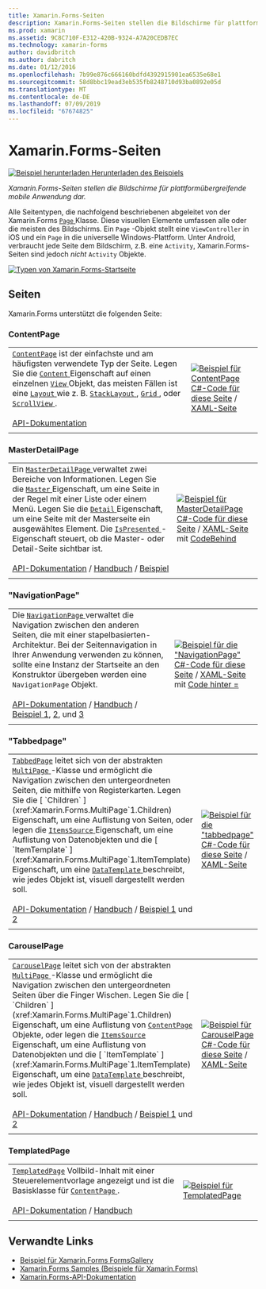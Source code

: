```yaml
---
title: Xamarin.Forms-Seiten
description: Xamarin.Forms-Seiten stellen die Bildschirme für plattformübergreifende mobile Anwendung dar. Dieser Artikel listet die Seiten, die in Xamarin.Forms enthalten sind.
ms.prod: xamarin
ms.assetid: 9C8C710F-E312-420B-9324-A7A20CEDB7EC
ms.technology: xamarin-forms
author: davidbritch
ms.author: dabritch
ms.date: 01/12/2016
ms.openlocfilehash: 7b99e876c666160bdfd4392915901ea6535e68e1
ms.sourcegitcommit: 58d8bbc19ead3eb535fb8248710d93ba0892e05d
ms.translationtype: MT
ms.contentlocale: de-DE
ms.lasthandoff: 07/09/2019
ms.locfileid: "67674825"
---
```

# <a name="xamarinforms-pages"></a>Xamarin.Forms-Seiten

[![Beispiel herunterladen](~/media/shared/download.png) Herunterladen des Beispiels](https://developer.xamarin.com/samples/FormsGallery/)

_Xamarin.Forms-Seiten stellen die Bildschirme für plattformübergreifende mobile Anwendung dar._

Alle Seitentypen, die nachfolgend beschriebenen abgeleitet von der Xamarin.Forms [ `Page` ](xref:Xamarin.Forms.Page) Klasse. Diese visuellen Elemente umfassen alle oder die meisten des Bildschirms. Ein `Page` -Objekt stellt eine `ViewController` in iOS und ein `Page` in die universelle Windows-Plattform. Unter Android, verbraucht jede Seite dem Bildschirm, z.B. eine `Activity`, Xamarin.Forms-Seiten sind jedoch *nicht* `Activity` Objekte.

[![](pages-images/pages-sml.png "Typen von Xamarin.Forms-Startseite")](pages-images/pages.png#lightbox "Typen von Xamarin.Forms-Startseite")

## <a name="pages"></a>Seiten

Xamarin.Forms unterstützt die folgenden Seite:

<a name="contentPage" />

### <a name="contentpage"></a>ContentPage

|     |     |
| --- | --- |
| [`ContentPage`](xref:Xamarin.Forms.ContentPage) ist der einfachste und am häufigsten verwendete Typ der Seite. Legen Sie die [ `Content` ](xref:Xamarin.Forms.ContentPage.Content) Eigenschaft auf einen einzelnen [ `View` ](views.md) Objekt, das meisten Fällen ist eine [ `Layout` ](layouts.md) wie z. B. [ `StackLayout` ](layouts.md#stackLayout), [ `Grid` ](layouts.md#grid), oder [ `ScrollView` ](layouts.md#scrollView).<br /><br />[API-Dokumentation](xref:Xamarin.Forms.ContentPage) | [![Beispiel für ContentPage](pages-images/ContentPage.png "ContentPage Beispiel")](pages-images/ContentPage-Large.png#lightbox "ContentPage-Beispiel")<br />[C#-Code für diese Seite](https://github.com/xamarin/xamarin-forms-samples/blob/master/FormsGallery/FormsGallery/FormsGallery/CodeExamples/ContentPageDemoPage.cs) / [XAML-Seite](https://github.com/xamarin/xamarin-forms-samples/blob/master/FormsGallery/FormsGallery/FormsGallery/XamlExamples/ContentPageDemoPage.xaml) |
|     |     |

### <a name="masterdetailpage"></a>MasterDetailPage

|     |     |
| --- | --- |
| Ein [ `MasterDetailPage` ](xref:Xamarin.Forms.MasterDetailPage) verwaltet zwei Bereiche von Informationen. Legen Sie die [ `Master` ](xref:Xamarin.Forms.MasterDetailPage.Master) Eigenschaft, um eine Seite in der Regel mit einer Liste oder einem Menü. Legen Sie die [ `Detail` ](xref:Xamarin.Forms.MasterDetailPage.Detail) Eigenschaft, um eine Seite mit der Masterseite ein ausgewähltes Element. Die [ `IsPresented` ](xref:Xamarin.Forms.MasterDetailPage.IsPresented) -Eigenschaft steuert, ob die Master- oder Detail-Seite sichtbar ist.<br /><br />[API-Dokumentation](xref:Xamarin.Forms.MasterDetailPage) / [Handbuch](~/xamarin-forms/app-fundamentals/navigation/master-detail-page.md) / [Beispiel](https://developer.xamarin.com/samples/xamarin-forms/Navigation/MasterDetailPage/) | [![Beispiel für MasterDetailPage](pages-images/MasterDetailPage.png "MasterDetailPage Beispiel")](pages-images/MasterDetailPage-Large.png#lightbox "MasterDetailPage-Beispiel")<br />[C#-Code für diese Seite](https://github.com/xamarin/xamarin-forms-samples/blob/master/FormsGallery/FormsGallery/FormsGallery/CodeExamples/MasterDetailPageDemoPage.cs) / [XAML-Seite](https://github.com/xamarin/xamarin-forms-samples/blob/master/FormsGallery/FormsGallery/FormsGallery/XamlExamples/MasterDetailPageDemoPage.xaml) mit [CodeBehind](https://github.com/xamarin/xamarin-forms-samples/blob/master/FormsGallery/FormsGallery/FormsGallery/XamlExamples/MasterDetailPageDemoPage.xaml.cs) |
|     |     |

### <a name="navigationpage"></a>"NavigationPage"

|     |     |
| --- | --- |
| Die [ `NavigationPage` ](xref:Xamarin.Forms.NavigationPage) verwaltet die Navigation zwischen den anderen Seiten, die mit einer stapelbasierten-Architektur. Bei der Seitennavigation in Ihrer Anwendung verwenden zu können, sollte eine Instanz der Startseite an den Konstruktor übergeben werden eine `NavigationPage` Objekt.<br /><br />[API-Dokumentation](xref:Xamarin.Forms.NavigationPage) / [Handbuch](~/xamarin-forms/app-fundamentals/navigation/hierarchical.md) / [Beispiel 1](https://developer.xamarin.com/samples/xamarin-forms/Navigation/Hierarchical/), [2](https://developer.xamarin.com/samples/xamarin-forms/Navigation/PassingData/), und [3](https://developer.xamarin.com/samples/xamarin-forms/Navigation/LoginFlow/)  | [![Beispiel für die "NavigationPage"](pages-images/NavigationPage.png "\"NavigationPage\" Beispiel")](pages-images/NavigationPage-Large.png#lightbox "\"NavigationPage\"-Beispiel")<br />[C#-Code für diese Seite](https://github.com/xamarin/xamarin-forms-samples/blob/master/FormsGallery/FormsGallery/FormsGallery/CodeExamples/NavigationPageDemoPage.cs) / [XAML-Seite](https://github.com/xamarin/xamarin-forms-samples/blob/master/FormsGallery/FormsGallery/FormsGallery/XamlExamples/NavigationPageDemoPage.xaml) mit [Code hinter =](https://github.com/xamarin/xamarin-forms-samples/blob/master/FormsGallery/FormsGallery/FormsGallery/XamlExamples/NavigationPageDemoPage.xaml.cs) |
|     |     |

### <a name="tabbedpage"></a>"Tabbedpage"

|     |     |
| --- | --- |
| [`TabbedPage`](xref:Xamarin.Forms.TabbedPage) leitet sich von der abstrakten [ `MultiPage` ](xref:Xamarin.Forms.MultiPage`1) -Klasse und ermöglicht die Navigation zwischen den untergeordneten Seiten, die mithilfe von Registerkarten. Legen Sie die [ `Children` ](xref:Xamarin.Forms.MultiPage`1.Children) Eigenschaft, um eine Auflistung von Seiten, oder legen die [ `ItemsSource` ](xref:Xamarin.Forms.MultiPage`1.ItemsSource) Eigenschaft, um eine Auflistung von Datenobjekten und die [ `ItemTemplate` ](xref:Xamarin.Forms.MultiPage`1.ItemTemplate) Eigenschaft, um eine [ `DataTemplate` ](xref:Xamarin.Forms.DataTemplate) beschreibt, wie jedes Objekt ist, visuell dargestellt werden soll.<br /><br />[API-Dokumentation](xref:Xamarin.Forms.TabbedPage) / [Handbuch](~/xamarin-forms/app-fundamentals/navigation/tabbed-page.md) / [Beispiel 1](https://developer.xamarin.com/samples/xamarin-forms/Navigation/TabbedPage/) und [2](https://developer.xamarin.com/samples/xamarin-forms/Navigation/TabbedPageWithNavigationPage) | [![Beispiel für die "tabbedpage"](pages-images/TabbedPage.png "\"tabbedpage\" Beispiel")](pages-images/TabbedPage-Large.png#lightbox "\"tabbedpage\"-Beispiel")<br />[C#-Code für diese Seite](https://github.com/xamarin/xamarin-forms-samples/blob/master/FormsGallery/FormsGallery/FormsGallery/CodeExamples/TabbedPageDemoPage.cs) / [XAML-Seite](https://github.com/xamarin/xamarin-forms-samples/blob/master/FormsGallery/FormsGallery/FormsGallery/XamlExamples/TabbedPageDemoPage.xaml) |
|     |     |

### <a name="carouselpage"></a>CarouselPage

|     |     |
| --- | --- |
| [`CarouselPage`](xref:Xamarin.Forms.CarouselPage) leitet sich von der abstrakten [ `MultiPage` ](xref:Xamarin.Forms.MultiPage`1) -Klasse und ermöglicht die Navigation zwischen den untergeordneten Seiten über die Finger Wischen. Legen Sie die [ `Children` ](xref:Xamarin.Forms.MultiPage`1.Children) Eigenschaft, um eine Auflistung von [ `ContentPage` ](#contentPage) Objekte, oder legen die [ `ItemsSource` ](xref:Xamarin.Forms.MultiPage`1.ItemsSource) Eigenschaft, um eine Auflistung von Datenobjekten und die [ `ItemTemplate` ](xref:Xamarin.Forms.MultiPage`1.ItemTemplate) Eigenschaft, um eine [ `DataTemplate` ](xref:Xamarin.Forms.DataTemplate) beschreibt, wie jedes Objekt ist, visuell dargestellt werden soll.<br /><br />[API-Dokumentation](xref:Xamarin.Forms.CarouselPage) / [Handbuch](~/xamarin-forms/app-fundamentals/navigation/carousel-page.md) / [Beispiel 1](https://developer.xamarin.com/samples/xamarin-forms/Navigation/CarouselPage/) und [2](https://developer.xamarin.com/samples/xamarin-forms/Navigation/CarouselPageTemplate/) | [![Beispiel für CarouselPage](pages-images/CarouselPage.png "CarouselPage Beispiel")](pages-images/CarouselPage-Large.png#lightbox "CarouselPage-Beispiel")<br />[C#-Code für diese Seite](https://github.com/xamarin/xamarin-forms-samples/blob/master/FormsGallery/FormsGallery/FormsGallery/CodeExamples/CarouselPageDemoPage.cs) / [XAML-Seite](https://github.com/xamarin/xamarin-forms-samples/blob/master/FormsGallery/FormsGallery/FormsGallery/XamlExamples/CarouselPageDemoPage.xaml) |
|     |     |

### <a name="templatedpage"></a>TemplatedPage

|     |     |
| --- | --- |
| [`TemplatedPage`](xref:Xamarin.Forms.TemplatedPage) Vollbild-Inhalt mit einer Steuerelementvorlage angezeigt und ist die Basisklasse für [ `ContentPage` ](#contentPage).<br /><br />[API-Dokumentation](xref:Xamarin.Forms.TemplatedPage) / [Handbuch](~/xamarin-forms/app-fundamentals/templates/control-templates/index.md) | [![Beispiel für TemplatedPage](pages-images/TemplatedPage.png "TemplatedPage Beispiel")](pages-images/TemplatedPage.png "TemplatedPage-Beispiel") |
|     |     |

## <a name="related-links"></a>Verwandte Links

- [Beispiel für Xamarin.Forms FormsGallery](https://developer.xamarin.com/samples/xamarin-forms/FormsGallery/)
- [Xamarin.Forms Samples (Beispiele für Xamarin.Forms)](https://developer.xamarin.com/samples/xamarin-forms/all/)
- [Xamarin.Forms-API-Dokumentation](https://docs.microsoft.com/dotnet/api/xamarin.forms?view=xamarin-forms)
